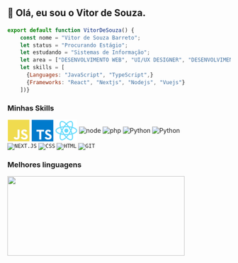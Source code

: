 ## 👋 Olá, eu sou o Vitor de Souza.


```JavaScript
export default function VitorDeSouza() {
    const nome = "Vitor de Souza Barreto";
    let status = "Procurando Estágio";
    let estudando = "Sistemas de Informação";
    let area = ["DESENVOLVIMENTO WEB", "UI/UX DESIGNER", "DESENVOLVIMENTO MOBILE"];
    let skills = [
      {Languages: "JavaScript", "TypeScript",}
      {Frameworks: "React", "Nextjs", "Nodejs", "Vuejs"}
    ])}
```

### Minhas Skills 

<div style="display: inline-block">
      <img align="center" alt="Js" height="50" width="50" src="https://raw.githubusercontent.com/devicons/devicon/master/icons/javascript/javascript-plain.svg">
      <img align="center" alt="Ts" height="50" width="50" src="https://raw.githubusercontent.com/devicons/devicon/master/icons/typescript/typescript-plain.svg">
      <img align="center" alt="React" height="50" width="50" src="https://raw.githubusercontent.com/devicons/devicon/master/icons/react/react-original.svg">
      <img align="center" alt="node" height="50" width="50" src="https://www.svgrepo.com/show/452075/node-js.svg">
      <img align="center" alt="php" height="50" width="50" src="https://www.svgrepo.com/show/354528/vue.svg">
      <img align="center" alt="Python" heigt="50" width="50" src="https://www.svgrepo.com/show/349474/php.svg">
      <img align="center" alt="Python" heigt="50" width="50" src="https://www.svgrepo.com/show/452091/python.svg">
      <div>
        <code><img height="32" src="https://img.shields.io/badge/next.js-000000?style=for-the-badge&logo=nextdotjs&logoColor=white" alt="NEXT.JS"/></code>
        <code><img height="32" src="https://img.shields.io/badge/CSS3-1572B6?style=for-the-badge&logo=css3&logoColor=white" alt="CSS"/></code>
        <code><img height="32" src="https://img.shields.io/badge/HTML5-E34F26?style=for-the-badge&logo=html5&logoColor=white" alt="HTML"/></code></code>
        <code><img height="32" src="https://img.shields.io/badge/GIT-E44C30?style=for-the-badge&logo=git&logoColor=white" alt="GIT"/></code>
      </div>
 </div>

### Melhores linguagens

<div align="start">
  <img height="180em" width="400em" src="https://github-readme-stats.vercel.app/api/top-langs/?username=vitordsb&layout=compact&langs_count=7&theme=dracula"/>
</div>
